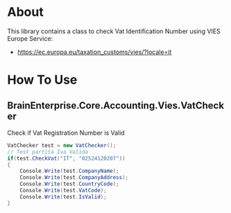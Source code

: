 # About

This library contains a class to check Vat Identification Number using VIES Europe Service:
- https://ec.europa.eu/taxation_customs/vies/?locale=it

# How To Use

## BrainEnterprise.Core.Accounting.Vies.VatChecker

Check if Vat Registration Number is Valid
````C#
VatChecker test = new VatChecker();
// Test partita Iva Valida
if(test.CheckVat("IT", "02524120207"))
{
	Console.Write(test.CompanyName);
	Console.Write(test.CompanyAddress);
	Console.Write(test.CountryCode);
	Console.Write(test.VatCode);
	Console.Write(test.IsValid);
}
````

